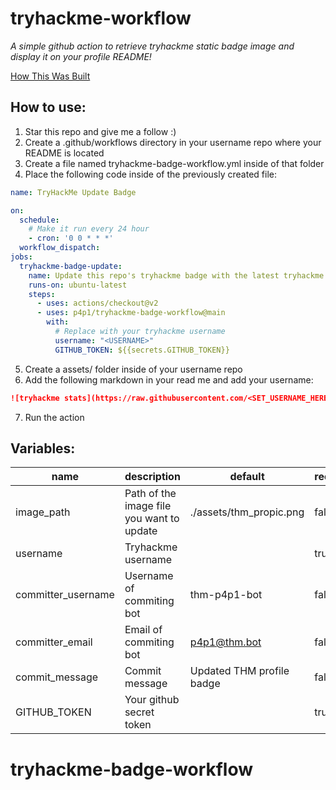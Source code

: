 tryhackme-workflow
==================

*A simple github action to retrieve tryhackme static badge image and display it on your profile README!*


[How This Was Built](https://leosmith.wtf/blog/github-tryhackme-action.html)

## How to use:

1. Star this repo and give me a follow :)
2. Create a .github/workflows directory in your username repo where your README is located
3. Create a file named tryhackme-badge-workflow.yml inside of that folder
4. Place the following code inside of the previously created file:
```yaml
name: TryHackMe Update Badge

on:
  schedule:
    # Make it run every 24 hour
    - cron: '0 0 * * *'
  workflow_dispatch:
jobs:
  tryhackme-badge-update:
    name: Update this repo's tryhackme badge with the latest tryhackme image badge
    runs-on: ubuntu-latest
    steps:
      - uses: actions/checkout@v2
      - uses: p4p1/tryhackme-badge-workflow@main
        with:
          # Replace with your tryhackme username
          username: "<USERNAME>"
          GITHUB_TOKEN: ${{secrets.GITHUB_TOKEN}}
```
5. Create a assets/ folder inside of your username repo
6. Add the following markdown in your read me and add your username:
```markdown
![tryhackme stats](https://raw.githubusercontent.com/<SET_USERNAME_HERE>/<SET_USERNAME_HERE>/master/assets/thm_propic.png)
```
7. Run the action

## Variables:
name               | description                               | default                   | required
------------------ | ----------------------------------------- | ------------------------- | --------
image_path         | Path of the image file you want to update | ./assets/thm_propic.png   | false
username           | Tryhackme username                        |                           | true
committer_username | Username of commiting bot                 | thm-p4p1-bot              | false
committer_email    | Email of commiting bot                    | p4p1@thm.bot              | false
commit_message     | Commit message                            | Updated THM profile badge | false
GITHUB_TOKEN       | Your github secret token                  |                           | true
# tryhackme-badge-workflow
